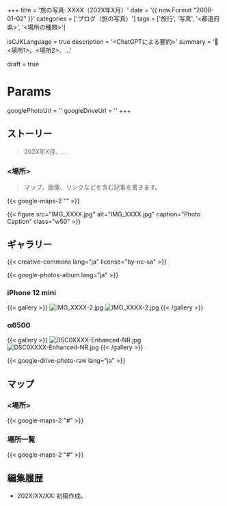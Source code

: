 +++
title = '旅の写真: XXXX（202X年X月）'
date = '{{ now.Format "2006-01-02" }}'
categories = ['ブログ（旅の写真）']
tags = ['旅行', '写真', '<都道府県>', '<場所の種類>']

isCJKLanguage = true
description = '<ChatGPTによる要約>'
summary = '📍 <場所1>、<場所2>、...'

draft = true

# Params
googlePhotoUrl = ''
googleDriveUrl = ''
+++


## ストーリー

> 202X年X月、...


### \<場所\>

> マップ、画像、リンクなどを含む記事を書きます。

{{< google-maps-2 "" >}}

{{< figure
    src="IMG_XXXX.jpg"
    alt="IMG_XXXX.jpg"
    caption="Photo Caption"
    class="w50"
    >}}


## ギャラリー

{{< creative-commons lang="ja" license="by-nc-sa" >}}

{{< google-photos-album lang="ja" >}}


### iPhone 12 mini

{{< gallery >}}
  <img src="IMG_XXXX-2.jpg" alt="IMG_XXXX-2.jpg" class="grid-w50" />
  <img src="IMG_XXXX-2.jpg" alt="IMG_XXXX-2.jpg" class="grid-w50" />
{{< /gallery >}}


### α6500

{{< gallery >}}
  <img src="DSC0XXXX-Enhanced-NR.jpg" alt="DSC0XXXX-Enhanced-NR.jpg" class="grid-w60" />
  <img src="DSC0XXXX-Enhanced-NR.jpg" alt="DSC0XXXX-Enhanced-NR.jpg" class="grid-w40" />
{{< /gallery >}}

{{< google-drive-photo-raw lang="ja" >}}


## マップ

### \<場所\>

{{< google-maps-2 "#" >}}


### 場所一覧

{{< google-maps-2 "#" >}}


## 編集履歴

- 202X/XX/XX: 初稿作成。
